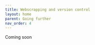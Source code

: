 ```yaml
---
title: Webscrapping and version control
layout: home
parent: Going further
nav_order: 4
---
```


Coming soon